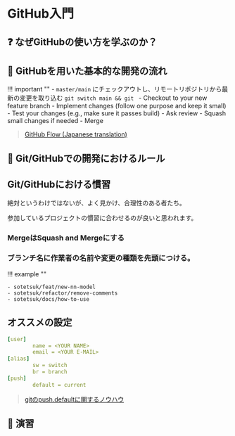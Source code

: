 # GitHub入門

## :question: なぜGitHubの使い方を学ぶのか？

## :orange_book: GitHubを用いた基本的な開発の流れ

!!! important ""
    - `master/main` にチェックアウトし、リモートリポジトリから最新の変更を取り込む `git switch main && git `
    - Checkout to your new feature branch
    - Implement changes (follow one purpose and keep it small)
    - Test your changes (e.g., make sure it passes build)
    - Ask review
    - Squash small changes if needed
    - Merge

> [GitHub Flow (Japanese translation)](https://gist.github.com/Gab-km/3705015)

## :police_officer: Git/GitHubでの開発におけるルール

## Git/GitHubにおける慣習

絶対というわけではないが、よく見かけ、合理性のある者たち。

参加しているプロジェクトの慣習に合わせるのが良いと思われます。

### MergeはSquash and Mergeにする

### ブランチ名に作業者の名前や変更の種類を先頭につける。

!!! example ""

    - sotetsuk/feat/new-nn-model
    - sotetsuk/refactor/remove-comments
    - sotetsuk/docs/how-to-use


## オススメの設定

```yaml
[user]
        name = <YOUR NAME>
        email = <YOUR E-MAIL>
[alias]
        sw = switch
        br = branch
[push]
        default = current
```

> [gitのpush.defaultに関するノウハウ](https://qiita.com/awakia/items/6aaea1ffecba725be601)

## :pencil: 演習
